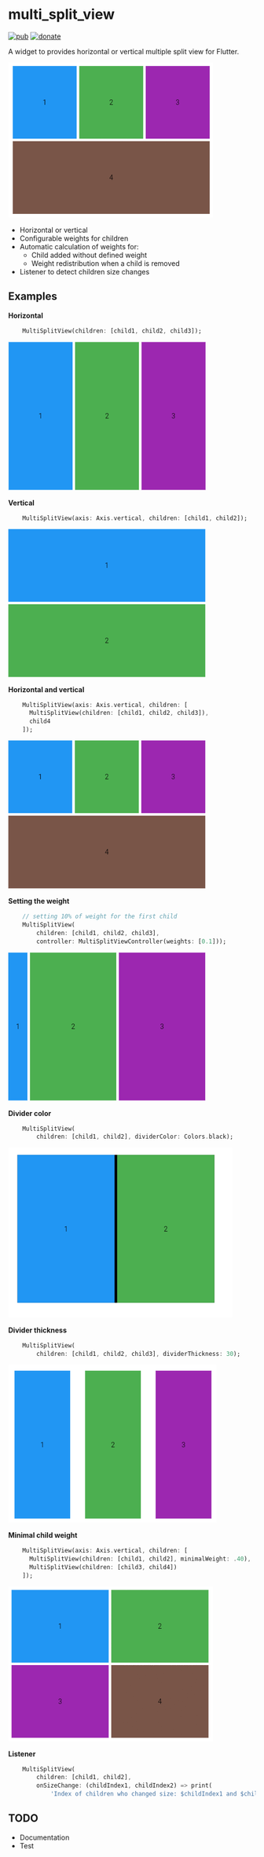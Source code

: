 # multi_split_view

[![pub](https://img.shields.io/pub/v/multi_split_view.svg)](https://pub.dev/packages/multi_split_view)
[![donate](https://img.shields.io/badge/Donate-PayPal-green.svg)](https://www.paypal.com/donate?hosted_button_id=XX4FHWMJ66YSW)

A widget to provides horizontal or vertical multiple split view for Flutter.

![animated](https://raw.githubusercontent.com/caduandrade/multi_split_view_images/main/animated.gif)

* Horizontal or vertical
* Configurable weights for children
* Automatic calculation of weights for:
  * Child added without defined weight
  * Weight redistribution when a child is removed
* Listener to detect children size changes

## Examples

**Horizontal**

```dart
    MultiSplitView(children: [child1, child2, child3]);
```

![horizontal](https://raw.githubusercontent.com/caduandrade/multi_split_view_images/main/horizontal.png)

**Vertical**

```dart
    MultiSplitView(axis: Axis.vertical, children: [child1, child2]);
```

![vertical](https://raw.githubusercontent.com/caduandrade/multi_split_view_images/main/vertical.png)

**Horizontal and vertical**

```dart
    MultiSplitView(axis: Axis.vertical, children: [
      MultiSplitView(children: [child1, child2, child3]),
      child4
    ]);
```

![horizontalvertical](https://raw.githubusercontent.com/caduandrade/multi_split_view_images/main/horizontal_vertical.png)

**Setting the weight**

```dart
    // setting 10% of weight for the first child
    MultiSplitView(
        children: [child1, child2, child3],
        controller: MultiSplitViewController(weights: [0.1]));
```

![horizontalweight](https://raw.githubusercontent.com/caduandrade/multi_split_view_images/main/horizontal_weight.png)

**Divider color**

```dart
    MultiSplitView(
        children: [child1, child2], dividerColor: Colors.black);
```

![dividercolor](https://raw.githubusercontent.com/caduandrade/multi_split_view_images/main/divider_color.png)

**Divider thickness**

```dart
    MultiSplitView(
        children: [child1, child2, child3], dividerThickness: 30);
```

![dividerthickness](https://raw.githubusercontent.com/caduandrade/multi_split_view_images/main/divider_thickness.png)

**Minimal child weight**

```dart
    MultiSplitView(axis: Axis.vertical, children: [
      MultiSplitView(children: [child1, child2], minimalWeight: .40),
      MultiSplitView(children: [child3, child4])
    ]);
```

![minimalweight](https://raw.githubusercontent.com/caduandrade/multi_split_view_images/main/minimal_weight.gif)

**Listener**

```dart
    MultiSplitView(
        children: [child1, child2],
        onSizeChange: (childIndex1, childIndex2) => print(
            'Index of children who changed size: $childIndex1 and $childIndex2'));
```

## TODO

* Documentation
* Test